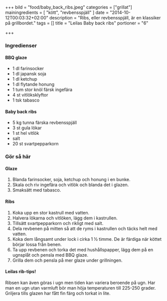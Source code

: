 +++
bild = "food/baby_back_ribs.jpeg"
categories = ["grillat"]
mainingredients = [ "kött", "revbensspjäll" ]
date = "2014-10-12T00:03:32+02:00"
description = "Ribs, eller revbensspjäll, är en klassiker på grillbordet."
tags = []
title = "Leilas Baby back ribs"
portioner = "6"

+++

### Ingredienser
#### BBQ glaze

- 1 dl farinsocker
- 1 dl japansk soja
- 1 dl ketchup
- 1 dl flytande honung
- 1 tum stor knöl färsk ingefära
- 4 st vitlöksklyftor
- 1 tsk tabasco

#### Baby back ribs

- 5 kg tunna färska revbensspjäll
- 3 st gula lökar
- 1 st hel vitlök
- salt
- 20 st svartpepparkorn


### Gör så här


#### Glaze
1. Blanda farinsocker, soja, ketchup och honung i en bunke.
1. Skala och riv ingefära och vitlök och blanda det i glazen.
1. Smaksätt med tabasco.

#### Ribs
1. Koka upp en stor kastrull med vatten.
1. Halvera lökarna och vitlöken, lägg dem i kastrullen.
1. Tillsätt svartpepparkorn och rikligt med salt.
1. Dela revbenen på mitten så att de ryms i kastrullen och täcks helt med vatten.
1. Koka dem långsamt under lock i cirka 1 ½ timme. De är färdiga när köttet börjar lossa från benen.
1. Ta upp revbenen och torka det med hushållspapper, lägg dem på en ugnsplåt och pensla med BBQ glaze.
1. Grilla dem och pensla på mer glaze under grillningen.

#### Leilas rib-tips!
Ribsen kan även göras i ugn men tiden kan variera beroende på ugn. Har man en ugn utan varmluft bör man höja temperaturen till 225-250 grader. Griljera tills glazen har fått fin färg och torkat in lite.
